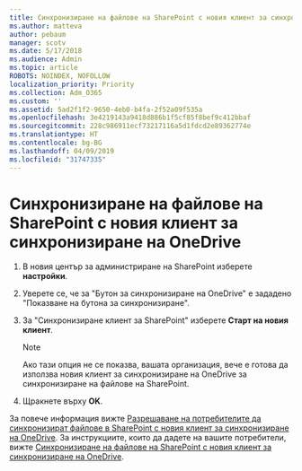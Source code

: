 ```yaml
---
title: Синхронизиране на файлове на SharePoint с новия клиент за синхронизиране на OneDrive
ms.author: matteva
author: pebaum
manager: scotv
ms.date: 5/17/2018
ms.audience: Admin
ms.topic: article
ROBOTS: NOINDEX, NOFOLLOW
localization_priority: Priority
ms.collection: Adm_O365
ms.custom: ''
ms.assetid: 5ad2f1f2-9650-4eb0-b4fa-2f52a09f535a
ms.openlocfilehash: 3e4219143a9418d886b1f5cf85f8bef9c412bbaf
ms.sourcegitcommit: 228c986911ecf73217116a5d1fdcd2e89362774e
ms.translationtype: HT
ms.contentlocale: bg-BG
ms.lasthandoff: 04/09/2019
ms.locfileid: "31747335"
---
```

# <a name="sync-sharepoint-files-with-the-new-onedrive-sync-client"></a>Синхронизиране на файлове на SharePoint с новия клиент за синхронизиране на OneDrive

1. В новия център за администриране на SharePoint изберете **настройки**.
    
2. Уверете се, че за "Бутон за синхронизиране на OneDrive" е зададено "Показване на бутона за синхронизиране". 
    
3. За "Синхронизиране клиент за SharePoint" изберете **Старт на новия клиент**.
    
    > [!NOTE]
    > Ако тази опция не се показва, вашата организация, вече е готова да използва новия клиент за синхронизиране на OneDrive за синхронизиране на файлове на SharePoint. 
  
4. Щракнете върху **OK**.
    
За повече информация вижте [Разрешаване на потребителите да синхронизират файлове в SharePoint с новия клиент за синхронизиране на OneDrive](https://go.microsoft.com/fwlink/?linkid=866433). За инструкциите, които да дадете на вашите потребители, вижте [Синхронизиране на файлове на SharePoint с новия клиент за синхронизиране на OneDrive](https://go.microsoft.com/fwlink/?linkid=866427).
  

